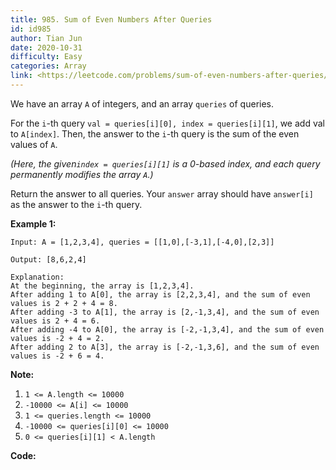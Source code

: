 ```yaml
---
title: 985. Sum of Even Numbers After Queries
id: id985
author: Tian Jun
date: 2020-10-31
difficulty: Easy
categories: Array
link: <https://leetcode.com/problems/sum-of-even-numbers-after-queries/description/>
---
```


We have an array `A` of integers, and an array `queries` of queries.

For the `i`-th query `val = queries[i][0], index = queries[i][1]`, we add val
to `A[index]`.  Then, the answer to the `i`-th query is the sum of the even
values of `A`.

_(Here, the given`index = queries[i][1]` is a 0-based index, and each query
permanently modifies the array `A`.)_

Return the answer to all queries.  Your `answer` array should have `answer[i]`
as the answer to the `i`-th query.



**Example 1:**
            
	Input: A = [1,2,3,4], queries = [[1,0],[-3,1],[-4,0],[2,3]]    
	Output: [8,6,2,4]    
	Explanation:    At the beginning, the array is [1,2,3,4].    After adding 1 to A[0], the array is [2,2,3,4], and the sum of even values is 2 + 2 + 4 = 8.    After adding -3 to A[1], the array is [2,-1,3,4], and the sum of even values is 2 + 4 = 6.    After adding -4 to A[0], the array is [-2,-1,3,4], and the sum of even values is -2 + 4 = 2.    After adding 2 to A[3], the array is [-2,-1,3,6], and the sum of even values is -2 + 6 = 4.    



**Note:**

  1. `1 <= A.length <= 10000`
  2. `-10000 <= A[i] <= 10000`
  3. `1 <= queries.length <= 10000`
  4. `-10000 <= queries[i][0] <= 10000`
  5. `0 <= queries[i][1] < A.length`


**Code:**
